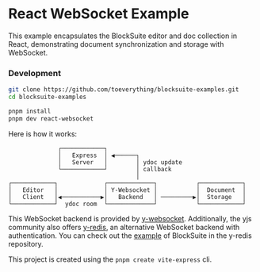 # React WebSocket Example

This example encapsulates the BlockSuite editor and doc collection in React, demonstrating document synchronization and storage with WebSocket.

### Development

```sh
git clone https://github.com/toeverything/blocksuite-examples.git
cd blocksuite-examples

pnpm install
pnpm dev react-websocket
```

Here is how it works:

```
              ┌────────────┐
              │   Express  │ ◀──────┐
              │   Server   │        │ ydoc update
              └────────────┘        │ callback
                                    │
┌────────────┐             ┌─────────────┐           ┌────────────┐
│   Editor   │             │ Y-Websocket │           │  Document  │
│   Client   │◀───────────▶│   Backend   │ ─────────▶│  Storage   │
└────────────┘  ydoc room  └─────────────┘           └────────────┘
```

This WebSocket backend is provided by [y-websocket](https://github.com/yjs/y-websocket). Additionally, the yjs community also offers [y-redis](https://github.com/yjs/y-redis), an alternative WebSocket backend with authentication. You can check out the [example](https://github.com/yjs/y-redis/tree/master/demos/blocksuite) of BlockSuite in the y-redis repository.

This project is created using the `pnpm create vite-express` cli.
